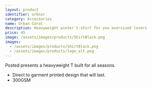 ```yaml
---
layout: product
identifier: urbcor
category: Accessories
name: Urban Coral
description: Heavyweight winter t-shirt for you oversized lovers
price: 45
image: /assets/images/products/ShirtBlack.png
images:
  - /assets/images/products/ShirtBlack.png
  - /assets/images/products/logo_alt.png
---
```

Posted presents a heavyweight T built for all seasons.
  - Direct to garment printed design that will last.
  - 300GSM
